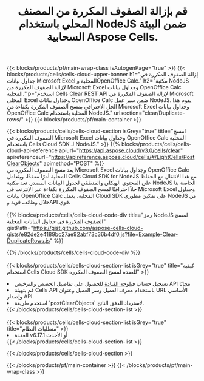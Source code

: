 ﻿---
title:  قم بإزالة الصفوف المكررة من المصنف المحلي باستخدام NodeJS ضمن البيئة السحابية Aspose Cells.
description:  واجهات برمجة التطبيقات السحابية ومجموعات SDK لمسح الصفوف المكررة في Microsoft Excel وOpenOffice Calc باستخدام NodeJS. امسح الصفوف المكررة في جداول البيانات المحلية باستخدام Cells Cloud SDK لـ NodeJS.
---
{{< blocks/products/pf/main-wrap-class isAutogenPage="true" >}}
{{< blocks/products/cells/cells-cloud-upper-banner h1="إزالة الصفوف المكررة في جداول بيانات Microsoft Excel المحلية وOpenOffice Calc." h2="مكتبة NodeJS لإزالة الصفوف المكررة من Microsoft Excel وجداول بيانات OpenOffice Calc المحلية." p="استخدم Cells Clear REST API لإزالة الصفوف المكررة من Microsoft المحلي Excel وجداول بيانات OpenOffice Calc ضمن سير عمل NodeJS. يقوم هذا الحل الاحترافي بمسح الصفوف المكررة بكفاءة من Microsoft Excel وجداول بيانات OpenOffice Calc المحلية باستخدام NodeJS." urlsection="clear/Duplicate-rows/" >}}
{{< blocks/products/pf/main-container >}}

{{< blocks/products/cells/cells-cloud-section isGrey="true" title="امسح الصفوف المكررة في Microsoft Excel وجداول بيانات OpenOffice Calc المحلية باستخدام Cells Cloud SDK لـ NodeJS." >}}
{{% blocks/products/cells/cells-cloud-api-reference apiurl="https://api.aspose.cloud/v3.0/cells/clear" apireferenceurl="https://apireference.aspose.cloud/cells/#/LightCells/PostClearObjects" apimethod="POST" %}}
<br/>
يعد مسح الصفوف المكررة من Microsoft Excel وجداول بيانات OpenOffice Calc المحلية أمرًا معقدًا، ويتعامل Cells Cloud SDK for NodeJS مع هذا الانتقال مع الحفاظ على المحتوى الهيكلي والمنطقي لجدول البيانات المصدر. تعد مكتبة NodeJS الخاصة بنا حلاً احترافيًا لمسح الصفوف المكررة بكفاءة عبر الإنترنت في Microsoft Excel وجداول بيانات OpenOffice Calc المحلية. يعمل Cloud SDK على تمكين مطوري NodeJS من خلال وظائف قوية وAPI قوي.
<br/>
<br/>
{{% blocks/products/cells/cells-cloud-code-div title="رمز NodeJS لمسح الصفوف المكررة في جداول البيانات المحلية" gistPath="https://gist.github.com/aspose-cells-cloud-gists/e82de2e4189bc27ae92abf73c36b4df0.js?file=Example-Clear-DuplicateRows.js" %}}
  
{{% /blocks/products/cells/cells-cloud-code-div %}}
<br/>
<br/>
{{< blocks/products/cells/cells-cloud-section-list isGrey="true" title="كيفية استخدام Cells Cloud SDK للعقدة لمسح الصفوف المكررة" >}}
<li> تسجيل حساب في<a href="https://dashboard.aspose.cloud/">لوحة القيادة</a> للحصول على تفاصيل الحصص والترخيص API مجانًا</li>
<li>قم بتهيئة Cells API باستخدام معرف العميل وسر العميل وعنوان URL الأساسي وإصدار API.</li>
<li>استخدم طريقة `postClearObjects` لاسترداد الدفق الناتج.</li>
{{< /blocks/products/cells/cells-cloud-section-list >}}
<br/>
<br/>
{{< blocks/products/cells/cells-cloud-section-list isGrey="true" title="متطلبات النظام" >}}
<li>العقدة v6.17.1 أو الأحدث</li>
{{< /blocks/products/cells/cells-cloud-section-list >}}

{{< /blocks/products/cells/cells-cloud-section >}}

{{< /blocks/products/pf/main-container >}}
{{< /blocks/products/pf/main-wrap-class >}}
